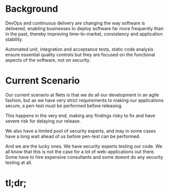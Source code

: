 # Background

DevOps and continuous delivery are changing the way software is delivered, enabling businesses to deploy software far more frequently than in the past, thereby improving time-to-market, consistency and application stability. 

Automated unit, integration and acceptance tests, static code analysis ensure essential quality controls but they are focused on the functional aspects of the software, not on security.

# Current Scenario

Our current scenario at Nets is that we do all our development in an agile fashion, but as we have very strict requirements to making our applications secure,  a pen-test must be performed before releasing. 

This happens in the very end, making any findings risky to fix and have severe risk for delaying our release. 

We also have a limited pool of security experts, and may in some cases have a long wait ahead of us before pen-test can be performed. 

And we are the lucky ones. We have security experts testing our code. We all know that this is not the case for a lot of web-applications out there. Some have to hire expensive consultants and some doesnt do any security testing at all. 


# tl;dr;
